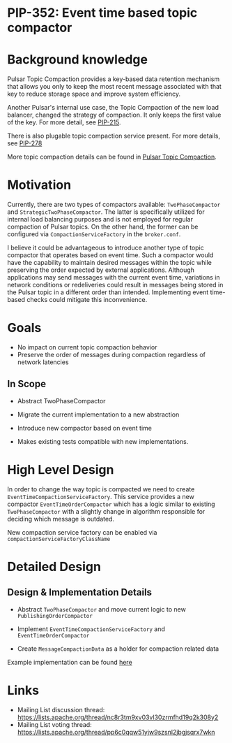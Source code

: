 # PIP-352: Event time based topic compactor

# Background knowledge

Pulsar Topic Compaction provides a key-based data retention mechanism that allows you only to keep the most recent message associated with that key to reduce storage space and improve system efficiency.

Another Pulsar's internal use case, the Topic Compaction of the new load balancer, changed the strategy of compaction. It only keeps the first value of the key. For more detail, see [PIP-215](https://github.com/apache/pulsar/issues/18099).

There is also plugable topic compaction service present. For more details, see [PIP-278](https://github.com/apache/pulsar/pull/20624)

More topic compaction details can be found in [Pulsar Topic Compaction](https://pulsar.apache.org/docs/en/concepts-topic-compaction/).

# Motivation

Currently, there are two types of compactors
available: `TwoPhaseCompactor` and `StrategicTwoPhaseCompactor`. The latter
is specifically utilized for internal load balancing purposes and is not
employed for regular compaction of Pulsar topics. On the other hand, the
former can be configured via `CompactionServiceFactory` in the
`broker.conf`.

I believe it could be advantageous to introduce another type of topic
compactor that operates based on event time. Such a compactor would have
the capability to maintain desired messages within the topic while
preserving the order expected by external applications. Although
applications may send messages with the current event time, variations in
network conditions or redeliveries could result in messages being stored in
the Pulsar topic in a different order than intended. Implementing event
time-based checks could mitigate this inconvenience.

# Goals
* No impact on current topic compaction behavior
* Preserve the order of messages during compaction regardless of network latencies

## In Scope
* Abstract TwoPhaseCompactor

* Migrate the current implementation to a new abstraction

* Introduce new compactor based on event time

* Makes existing tests compatible with new implementations.


# High Level Design

In order to change the way topic is compacted we need to create `EventTimeCompactionServiceFactory`. This service provides a new
compactor `EventTimeOrderCompactor` which has a logic similar to existing `TwoPhaseCompactor` with a slightly change in algorithm responsible for
deciding which message is outdated.

New compaction service factory can be enabled via `compactionServiceFactoryClassName`

# Detailed Design

## Design & Implementation Details

* Abstract `TwoPhaseCompactor` and move current logic to new `PublishingOrderCompactor`

* Implement `EventTimeCompactionServiceFactory` and `EventTimeOrderCompactor`

* Create `MessageCompactionData` as a holder for compaction related data

Example implementation can be found [here](https://github.com/apache/pulsar/pull/22517/files)

# Links

* Mailing List discussion thread: https://lists.apache.org/thread/nc8r3tm9xv03vl30zrmfhd19q2k308y2
* Mailing List voting thread: https://lists.apache.org/thread/pp6c0qqw51yjw9szsnl2jbgjsqrx7wkn
